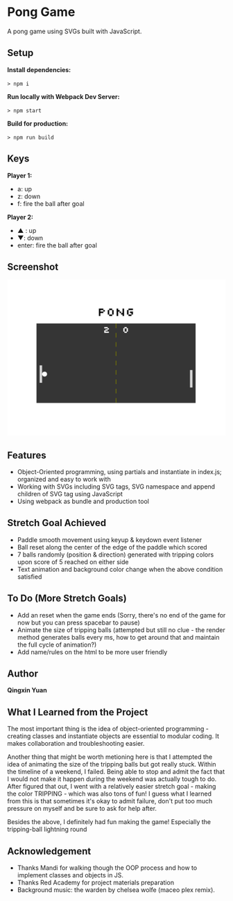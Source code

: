 # Pong Game

A pong game using SVGs built with JavaScript.

## Setup

**Install dependencies:**

`> npm i`

**Run locally with Webpack Dev Server:**

`> npm start`

**Build for production:**

`> npm run build`

## Keys

**Player 1:**
* a: up
* z: down
* f: fire the ball after goal

**Player 2:**
* ▲ : up
* ▼: down
* enter: fire the ball after goal

## Screenshot
![Alt Text](/public/screenshots/screenshot1.png?raw=true "pong game screeshot one")

## Features
* Object-Oriented programming, using partials and instantiate in index.js; organized and easy to work with
* Working with SVGs including SVG tags, SVG namespace and append children of SVG tag using JavaScript
* Using webpack as bundle and production tool

## Stretch Goal Achieved
* Paddle smooth movement using keyup & keydown event listener
* Ball reset along the center of the edge of the paddle which scored
* 7 balls randomly (position & direction) generated with tripping colors upon score of 5 reached on either side
* Text animation and background color change when the above condition satisfied

## To Do (More Stretch Goals)
* Add an reset when the game ends (Sorry, there's no end of the game for now but you can press spacebar to pause)
* Animate the size of tripping balls (attempted but still no clue - the render method generates balls every ms, how to get around that and maintain the full cycle of animation?)
* Add name/rules on the html to be more user friendly

## Author
**Qingxin Yuan**

## What I Learned from the Project
The most important thing is the idea of object-oriented programming - creating classes and instantiate objects are essential to modular coding. It makes collaboration and troubleshooting easier. 

Another thing that might be worth metioning here is that I attempted the idea of animating the size of the tripping balls but got really stuck. Within the timeline of a weekend, I failed. Being able to stop and admit the fact that I would not make it happen during the weekend was actually tough to do. After figured that out, I went with a relatively easier stretch goal - making the color TRIPPING - which was also tons of fun! I guess what I learned from this is that sometimes it's okay to admit failure, don't put too much pressure on myself and be sure to ask for help after. 

Besides the above, I definitely had fun making the game! Especially the tripping-ball lightning round 

## Acknowledgement
* Thanks Mandi for walking though the OOP process and how to implement classes and objects in JS.
* Thanks Red Academy for project materials preparation
* Background music: the warden by chelsea wolfe (maceo plex remix). 